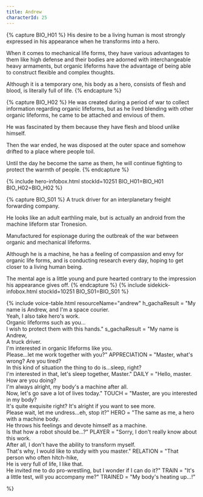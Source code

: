 ```yaml
---
title: Andrew
characterId: 25
---
```

{% capture BIO_H01 %}
His desire to be a living human is most strongly expressed in his appearance when he transforms into a hero. 

When it comes to mechanical life forms, they have various advantages to them like high defense and their bodies are adorned with interchangeable heavy armaments, 
but organic lifeforms have the advantage of being able to construct flexible and complex thoughts.

Although it is a temporary one, his body as a hero, consists of flesh and blood, is literally full of life.
{% endcapture %}

{% capture BIO_H02 %}
He was created during a period of war to collect information regarding organic lifeforms,
but as he lived blending with other organic lifeforms, he came to be attached and envious of them.

He was fascinated by them because they have flesh and blood unlike himself.

Then the war ended, he was disposed at the outer space and somehow drifted to a place where people toil.

Until the day he become the same as them, he will continue fighting to protect the warmth of people.
{% endcapture %}

{% include hero-infobox.html stockId=10251 BIO_H01=BIO_H01 BIO_H02=BIO_H02 %}

{% capture BIO_S01 %}
A truck driver for an interplanetary freight forwarding company.

He looks like an adult earthling male, but is actually an android from the machine lifeform star Tronesion.

Manufactured for espionage during the outbreak of the war between organic and mechanical lifeforms.

Although he is a machine, he has a feeling of compassion and envy for organic life forms, and is conducting research every day, hoping to get closer to a living human being.

The mental age is a little young and pure hearted contrary to the impression his appearance gives off.
{% endcapture %}
{% include sidekick-infobox.html stockId=10251 BIO_S01=BIO_S01 %}

{% include voice-table.html resourceName="andrew" 
h_gachaResult = "My name is Andrew, and I'm a space courier.<br>Yeah, I also take hero's work.<br>Organic lifeforms such as you…<br>I wish to protect them with this hands."
s_gachaResult = "My name is Andrew,<br>A truck driver.<br>I'm interested in organic lifeforms like you.<br>Please...let me work together with you?"
APPRECIATION = "Master, what's wrong? Are you tired?<br>In this kind of situation the thing to do is…sleep, right?<br>I'm interested in that, let's sleep together, Master."
DAILY = "Hello, master. How are you doing?<br>I'm always alright, my body's a machine after all.<br>Now, let's go save a lot of lives today."
TOUCH = "Master, are you interested in my body?<br>It's quite exquisite right? It's alright if you want to see more.<br>Please wait, let me undress…eh, stop it?"
HERO = "The same as me, a hero with a machine body.<br>He throws his feelings and devote himself as a machine.<br>Is that how a robot should be…?"
PLAYER = "Sorry, I don't really know about this work.<br>After all, I don't have the ability to transform myself.<br>That's why, I would like to study with you master."
RELATION = "That person who often hitch-hike,<br>He is very full of life, I like that.<br>He invited me to do pro-wrestling, but I wonder if I can do it?"
TRAIN = "It's a little test, will you accompany me?"
TRAINED = "My body's heating up…!"

%}
